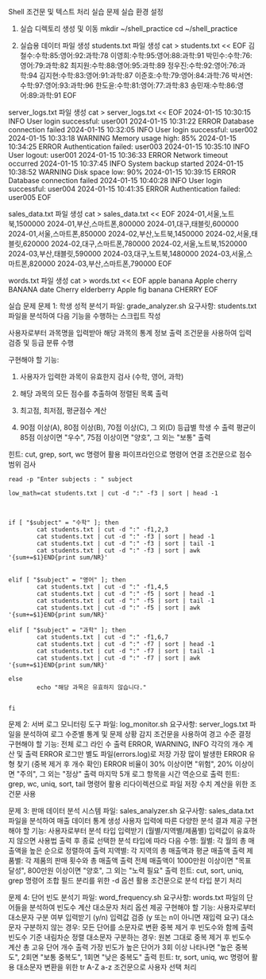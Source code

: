 Shell 조건문 및 텍스트 처리 실습 문제
실습 환경 설정
1. 실습 디렉토리 생성 및 이동
mkdir ~/shell_practice
cd ~/shell_practice

2. 실습용 데이터 파일 생성
students.txt 파일 생성
cat > students.txt << EOF
김철수:수학:85:영어:92:과학:78
이영희:수학:95:영어:88:과학:91
박민수:수학:76:영어:79:과학:82
최지원:수학:88:영어:95:과학:89
정우진:수학:92:영어:76:과학:94
김지현:수학:83:영어:91:과학:87
이준호:수학:79:영어:84:과학:76
박서연:수학:97:영어:93:과학:96
한도윤:수학:81:영어:77:과학:83
송민재:수학:86:영어:89:과학:91
EOF

server_logs.txt 파일 생성
cat > server_logs.txt << EOF
2024-01-15 10:30:15 INFO User login successful: user001
2024-01-15 10:31:22 ERROR Database connection failed
2024-01-15 10:32:05 INFO User login successful: user002
2024-01-15 10:33:18 WARNING Memory usage high: 85%
2024-01-15 10:34:25 ERROR Authentication failed: user003
2024-01-15 10:35:10 INFO User logout: user001
2024-01-15 10:36:33 ERROR Network timeout occurred
2024-01-15 10:37:45 INFO System backup started
2024-01-15 10:38:52 WARNING Disk space low: 90%
2024-01-15 10:39:15 ERROR Database connection failed
2024-01-15 10:40:28 INFO User login successful: user004
2024-01-15 10:41:35 ERROR Authentication failed: user005
EOF

sales_data.txt 파일 생성
cat > sales_data.txt << EOF
2024-01,서울,노트북,1500000
2024-01,부산,스마트폰,800000
2024-01,대구,태블릿,600000
2024-01,서울,스마트폰,850000
2024-02,부산,노트북,1450000
2024-02,서울,태블릿,620000
2024-02,대구,스마트폰,780000
2024-02,서울,노트북,1520000
2024-03,부산,태블릿,590000
2024-03,대구,노트북,1480000
2024-03,서울,스마트폰,820000
2024-03,부산,스마트폰,790000
EOF

words.txt 파일 생성
cat > words.txt << EOF
apple
banana
Apple
cherry
BANANA
date
Cherry
elderberry
Apple
fig
banana
CHERRY
EOF


실습 문제
문제 1: 학생 성적 분석기 
파일: grade_analyzer.sh
요구사항:
students.txt 파일을 분석하여 다음 기능을 수행하는 스크립트 작성

사용자로부터 과목명을 입력받아 해당 과목의 통계 정보 출력
조건문을 사용하여 입력 검증 및 등급 분류 수행

구현해야 할 기능:

1. 사용자가 입력한 과목이 유효한지 검사 (수학, 영어, 과학)

2. 해당 과목의 모든 점수를 추출하여 정렬된 목록 출력

3. 최고점, 최저점, 평균점수 계산

4. 90점 이상(A), 80점 이상(B), 70점 이상(C), 그 외(D) 등급별 학생 수 출력
평균이 85점 이상이면 "우수", 75점 이상이면 "양호", 그 외는 "보통" 출력


힌트:
cut, grep, sort, wc 명령어 활용
파이프라인으로 명령어 연결
조건문으로 점수 범위 검사


```shell
read -p "Enter subjects : " subject

low_math=cat students.txt | cut -d ":" -f3 | sort | head -1



if [ "$subject" = "수학" ]; then
        cat students.txt | cut -d ":" -f1,2,3
        cat students.txt | cut -d ":" -f3 | sort | head -1
        cat students.txt | cut -d ":" -f3 | sort | tail -1
        cat students.txt | cut -d ":" -f3 | sort | awk '{sum+=$1}END{print sum/NR}'


elif [ "$subject" = "영어" ]; then
        cat students.txt | cut -d ":" -f1,4,5
        cat students.txt | cut -d ":" -f5 | sort | head -1
        cat students.txt | cut -d ":" -f5 | sort | tail -1
        cat students.txt | cut -d ":" -f5 | sort | awk '{sum+=$1}END{print sum/NR}'

elif [ "$subject" = "과학" ]; then
        cat students.txt | cut -d ":" -f1,6,7
        cat students.txt | cut -d ":" -f7 | sort | head -1
        cat students.txt | cut -d ":" -f7 | sort | tail -1
        cat students.txt | cut -d ":" -f7 | sort | awk '{sum+=$1}END{print sum/NR}'

else
        echo "해당 과목은 유효하지 않습니다."


fi
```








문제 2: 서버 로그 모니터링 도구
파일: log_monitor.sh
요구사항:
server_logs.txt 파일을 분석하여 로그 수준별 통계 및 문제 상황 감지
조건문을 사용하여 경고 수준 결정
구현해야 할 기능:
전체 로그 라인 수 출력
ERROR, WARNING, INFO 각각의 개수 계산 및 출력
ERROR 로그만 별도 파일(errors.log)로 저장
가장 많이 발생한 ERROR 유형 찾기 (중복 제거 후 개수 확인)
ERROR 비율이 30% 이상이면 "위험", 20% 이상이면 "주의", 그 외는 "정상" 출력
마지막 5개 로그 항목을 시간 역순으로 출력
힌트:
grep, wc, uniq, sort, tail 명령어 활용
리다이렉션으로 파일 저장
수치 계산을 위한 조건문 사용

문제 3: 판매 데이터 분석 시스템
파일: sales_analyzer.sh
요구사항:
sales_data.txt 파일을 분석하여 매출 데이터 통계 생성
사용자 입력에 따른 다양한 분석 결과 제공
구현해야 할 기능:
사용자로부터 분석 타입 입력받기 (월별/지역별/제품별)
입력값이 유효하지 않으면 사용법 출력 후 종료
선택한 분석 타입에 따라 다음 수행:
월별: 각 월의 총 매출액을 높은 순으로 정렬하여 출력
지역별: 각 지역의 총 매출액과 평균 매출액 출력
제품별: 각 제품의 판매 횟수와 총 매출액 출력
전체 매출액이 1000만원 이상이면 "목표 달성", 800만원 이상이면 "양호", 그 외는 "노력 필요" 출력
힌트:
cut, sort, uniq, grep 명령어 조합
필드 분리를 위한 -d 옵션 활용
조건문으로 분석 타입 분기 처리

문제 4: 단어 빈도 분석기
파일: word_frequency.sh
요구사항:
words.txt 파일의 단어들을 분석하여 빈도수 계산
대소문자 처리 옵션 제공
구현해야 할 기능:
사용자로부터 대소문자 구분 여부 입력받기 (y/n)
입력값 검증 (y 또는 n이 아니면 재입력 요구)
대소문자 구분하지 않는 경우:
모든 단어를 소문자로 변환
중복 제거 후 빈도수와 함께 출력
빈도수 기준 내림차순 정렬
대소문자 구분하는 경우:
원본 그대로 중복 제거 후 빈도수 계산
총 고유 단어 개수 출력
가장 빈도가 높은 단어가 3회 이상 나타나면 "높은 중복도", 2회면 "보통 중복도", 1회면 "낮은 중복도" 출력
힌트:
tr, sort, uniq, wc 명령어 활용
대소문자 변환을 위한 tr A-Z a-z
조건문으로 사용자 선택 처리

